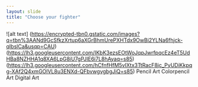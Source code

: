 ```yaml
---
layout: slide
title: "Choose your fighter"
---
```

![alt text] (https://encrypted-tbn0.gstatic.com/images?q=tbn%3AANd9GcSfkzXrtup6aXGrBhmUrePXHTdx9OwBi2YLNa6fhjck-qIbslCa&usqp=CAU) (https://lh3.googleusercontent.com/IKbK3ezsEOtWoJqpJwrfpqcEz4eT5UdHBa8NZHHA1q8XA6LpG8iU7gPJIE6i7L8hAyaq=s85) (https://lh3.googleusercontent.com/hCfnfHfM5vIXtx3TtRacF8jc_PyUDiKkpqg-XAf2Q4xmGOlVL8u3ENXd-QFbvwgvgbgJiQ=s85)
Pencil Art							Colorpencil Art							Digital Art
